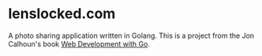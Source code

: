 # lenslocked.com

A photo sharing application written in Golang. This is a project from the Jon Calhoun's book [Web Development with Go](https://www.usegolang.com/).
